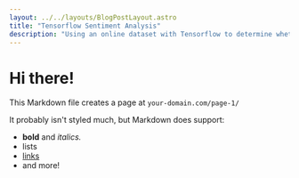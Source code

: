 ```yaml
---
layout: ../../layouts/BlogPostLayout.astro
title: "Tensorflow Sentiment Analysis"
description: "Using an online dataset with Tensorflow to determine whether a user input is negative, neutral, or positive."
---
```


# Hi there!

This Markdown file creates a page at `your-domain.com/page-1/`

It probably isn't styled much, but Markdown does support:
- **bold** and _italics._
- lists
- [links](https://astro.build)
- and more!